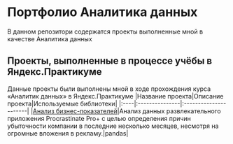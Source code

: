 # Портфолио Аналитика данных
В данном репозитори содержатся проекты выполненные мной в качестве Аналитика данных

## Проекты, выполненные в процессе учёбы в Яндекс.Практикуме
Данные проекты были выполнены мной в ходе прохождения курса «Аналитик данных» в Яндекс.Практикуме
|Название проекта|Описание проекта|Используемые библиотеки|
|:----|:---------------|:----------------------|
|[Анализ бизнес-показателей](buisness_analisis)|Анализ данных развлекательного приложения Procrastinate Pro+ с целью определения причин убыточности компании в последние несколько месяцев, несмотря на огромные вложения в рекламу.|pandas|
